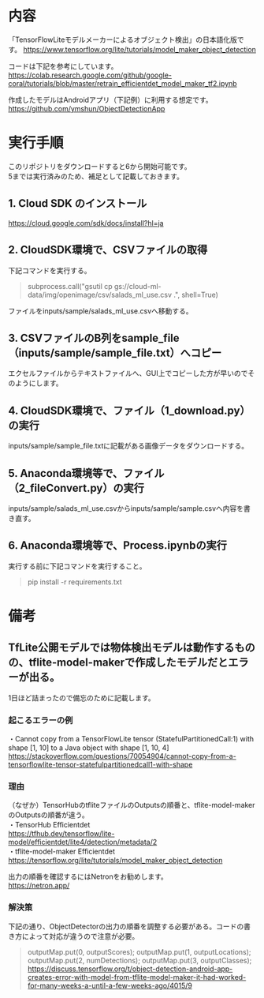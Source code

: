 # 内容
「TensorFlowLiteモデルメーカーによるオブジェクト検出」の日本語化版です。
https://www.tensorflow.org/lite/tutorials/model_maker_object_detection  
  
コードは下記を参考にしています。  
https://colab.research.google.com/github/google-coral/tutorials/blob/master/retrain_efficientdet_model_maker_tf2.ipynb  
  
作成したモデルはAndroidアプリ（下記例）に利用する想定です。  
https://github.com/ymshun/ObjectDetectionApp

# 実行手順
このリポジトリをダウンロードすると6から開始可能です。  
5までは実行済みのため、補足として記載しておきます。  

## 1. Cloud SDK のインストール
https://cloud.google.com/sdk/docs/install?hl=ja

## 2. CloudSDK環境で、CSVファイルの取得
下記コマンドを実行する。  
> subprocess.call("gsutil cp gs://cloud-ml-data/img/openimage/csv/salads_ml_use.csv .", shell=True)  

ファイルをinputs/sample/salads_ml_use.csvへ移動する。

## 3. CSVファイルのB列をsample_file（inputs/sample/sample_file.txt）へコピー
エクセルファイルからテキストファイルへ、GUI上でコピーした方が早いのでそのようにします。

## 4. CloudSDK環境で、ファイル（1_download.py）の実行
inputs/sample/sample_file.txtに記載がある画像データをダウンロードする。

## 5. Anaconda環境等で、ファイル（2_fileConvert.py）の実行
inputs/sample/salads_ml_use.csvからinputs/sample/sample.csvへ内容を書き直す。

## 6. Anaconda環境等で、Process.ipynbの実行
実行する前に下記コマンドを実行すること。  
> pip install -r requirements.txt

# 備考
## TfLite公開モデルでは物体検出モデルは動作するものの、tflite-model-makerで作成したモデルだとエラーが出る。
1日ほど詰まったので備忘のために記載します。

### 起こるエラーの例  
・Cannot copy from a TensorFlowLite tensor (StatefulPartitionedCall:1) with shape [1, 10] to a Java object with shape [1, 10, 4]  
https://stackoverflow.com/questions/70054904/cannot-copy-from-a-tensorflowlite-tensor-statefulpartitionedcall1-with-shape

### 理由
（なぜか）TensorHubのtfliteファイルのOutputsの順番と、tflite-model-makerのOutputsの順番が違う。  
・TensorHub Efficientdet  
https://tfhub.dev/tensorflow/lite-model/efficientdet/lite4/detection/metadata/2  
・tflite-model-maker Efficientdet  
https://tensorflow.org/lite/tutorials/model_maker_object_detection  
  
出力の順番を確認するにはNetronをお勧めします。  
https://netron.app/  

### 解決策
下記の通り、ObjectDetectorの出力の順番を調整する必要がある。コードの書き方によって対応が違うので注意が必要。
> outputMap.put(0, outputScores);
> outputMap.put(1, outputLocations);
> outputMap.put(2, numDetections);
> outputMap.put(3, outputClasses);
https://discuss.tensorflow.org/t/object-detection-android-app-creates-error-with-model-from-tflite-model-maker-it-had-worked-for-many-weeks-a-until-a-few-weeks-ago/4015/9
